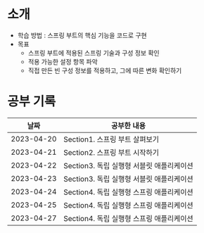 # 소개

- 학습 방법 : 스프링 부트의 핵심 기능을 코드로 구현
- 목표 
  - 스프링 부트에 적용된 스프링 기술과 구성 정보 확인
  - 적용 가능한 설정 항목 파악
  - 직접 만든 빈 구성 정보를 적용하고, 그에 따른 변화 확인하기


# 공부 기록


| 날짜         | 공부한 내용                      |
|------------|-----------------------------|
| 2023-04-20 | Section1. 스프링 부트 살펴보기       |
| 2023-04-21 | Section2. 스프링 부트 시작하기       |
| 2023-04-22 | Section3. 독립 실행형 서블릿 애플리케이션 |
| 2023-04-23 | Section3. 독립 실행형 서블릿 애플리케이션 |
| 2023-04-24 | Section4. 독립 실행형 스프링 애플리케이션 |
| 2023-04-25 | Section4. 독립 실행형 스프링 애플리케이션 |
| 2023-04-27 | Section4. 독립 실행형 스프링 애플리케이션 |
